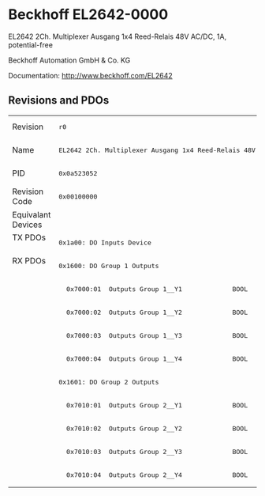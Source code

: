 # Beckhoff EL2642-0000

EL2642 2Ch. Multiplexer Ausgang 1x4 Reed-Relais 48V AC/DC, 1A, potential-free

Beckhoff Automation GmbH & Co. KG

Documentation: <a href="http://www.beckhoff.com/EL2642">http://www.beckhoff.com/EL2642</a>

## Revisions and PDOs
<table>
<tr >
<td class="first">Revision</td>
<td ><pre>r0</pre></td>
</tr>
<tr >
<td class="first">Name</td>
<td ><pre>EL2642 2Ch. Multiplexer Ausgang 1x4 Reed-Relais 48V AC/DC, 1A, potential-free</pre></td>
</tr>
<tr >
<td class="first">PID</td>
<td ><pre>0x0a523052</pre></td>
</tr>
<tr >
<td class="first">Revision Code</td>
<td ><pre>0x00100000</pre></td>
</tr>
<tr >
<td class="first">Equivalant Devices</td>
<td ></td>
</tr>
<tr class="txpdo pdosection">
<td class="first" rowspan=1 valign=top>TX PDOs</td>
<td><pre>0x1a00: DO Inputs Device</pre></td>
<td></td>
</tr>
<tr class="rxpdo pdosection">
<td class="first" rowspan=10 valign=top>RX PDOs</td>
<td><pre>0x1600: DO Group 1 Outputs</pre></td>
<td></td>
</tr>
<tr class="rxpdo">
<td ><pre>  0x7000:01  Outputs Group 1__Y1             BOOL</pre></td>
</tr>
<tr class="rxpdo">
<td ><pre>  0x7000:02  Outputs Group 1__Y2             BOOL</pre></td>
</tr>
<tr class="rxpdo">
<td ><pre>  0x7000:03  Outputs Group 1__Y3             BOOL</pre></td>
</tr>
<tr class="rxpdo">
<td ><pre>  0x7000:04  Outputs Group 1__Y4             BOOL</pre></td>
</tr>
<tr class="rxpdo pdosection">
<td ><pre>0x1601: DO Group 2 Outputs</pre></td>
</tr>
<tr class="rxpdo">
<td ><pre>  0x7010:01  Outputs Group 2__Y1             BOOL</pre></td>
</tr>
<tr class="rxpdo">
<td ><pre>  0x7010:02  Outputs Group 2__Y2             BOOL</pre></td>
</tr>
<tr class="rxpdo">
<td ><pre>  0x7010:03  Outputs Group 2__Y3             BOOL</pre></td>
</tr>
<tr class="rxpdo">
<td ><pre>  0x7010:04  Outputs Group 2__Y4             BOOL</pre></td>
</tr>
</table>
